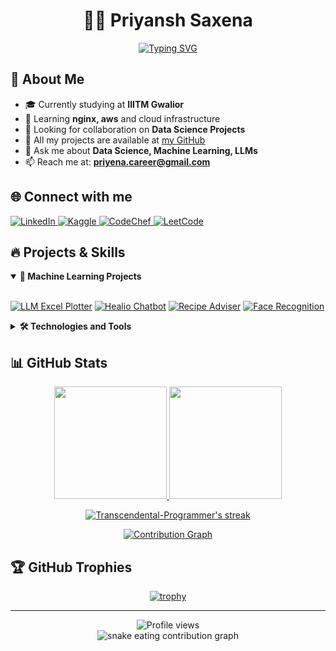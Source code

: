 # <div align="center">👨‍💻 Priyansh Saxena</div>

<div align="center">
  <a href="https://github.com/Transcendental-Programmer">
    <img src="https://readme-typing-svg.demolab.com?font=Fira+Code&weight=600&size=22&pause=1000&color=6A5ACD&center=true&vCenter=true&random=false&width=435&lines=Machine+Learning+Data+Scientist;Student+at+IIITM+Gwalior;Always+Learning+New+Things" alt="Typing SVG" />
  </a>
</div>

## 🧠 About Me

- 🎓 Currently studying at **IIITM Gwalior**
- 🌱 Learning **nginx, aws** and cloud infrastructure
- 👯 Looking for collaboration on **Data Science Projects**
- 🚀 All my projects are available at [my GitHub](https://github.com/Transcendental-Programmer)
- 💬 Ask me about **Data Science, Machine Learning, LLMs**
- 📫 Reach me at: **priyena.career@gmail.com**

## 🌐 Connect with me

<p align="left">
  <a href="https://www.linkedin.com/in/priyansh-saxena-25b82625b/" target="_blank">
    <img src="https://img.shields.io/badge/LinkedIn-0077B5?style=for-the-badge&logo=linkedin&logoColor=white" alt="LinkedIn"/>
  </a>
  <a href="https://www.kaggle.com/archcoder" target="_blank">
    <img src="https://img.shields.io/badge/Kaggle-20BEFF?style=for-the-badge&logo=kaggle&logoColor=white" alt="Kaggle"/>
  </a>
  <a href="https://www.codechef.com/users/arch_coder" target="_blank">
    <img src="https://img.shields.io/badge/CodeChef-5B4638?style=for-the-badge&logo=codechef&logoColor=white" alt="CodeChef"/>
  </a>
  <a href="https://leetcode.com/u/user8322v/" target="_blank">
    <img src="https://img.shields.io/badge/LeetCode-FFA116?style=for-the-badge&logo=leetcode&logoColor=black" alt="LeetCode"/>
  </a>
</p>

## 🔥 Projects & Skills

<details open>
  <summary><b>🤖 Machine Learning Projects</b></summary>
  <br>
  
  [![LLM Excel Plotter](https://github-readme-stats.vercel.app/api/pin/?username=Transcendental-Programmer&repo=LLM-Integrated-Excel-Plotter-App&theme=tokyonight)](https://github.com/Transcendental-Programmer/LLM-Integrated-Excel-Plotter-App)
  [![Healio Chatbot](https://github-readme-stats.vercel.app/api/pin/?username=Transcendental-Programmer&repo=Healio-LLM-Integrated-chatbot&theme=tokyonight)](https://github.com/Transcendental-Programmer/Healio-LLM-Integrated-chatbot)
  [![Recipe Adviser](https://github-readme-stats.vercel.app/api/pin/?username=Transcendental-Programmer&repo=Recipe-Adviser-App&theme=tokyonight)](https://github.com/Transcendental-Programmer/Recipe-Adviser-App)
  [![Face Recognition](https://github-readme-stats.vercel.app/api/pin/?username=Transcendental-Programmer&repo=face-recognition-attendance-app&theme=tokyonight)](https://github.com/Transcendental-Programmer/face-recognition-attendance-app)
</details>

<details>
  <summary><b>🛠️ Technologies and Tools</b></summary>
  <br>
  
  ### Languages
  ![Python](https://img.shields.io/badge/Python-3776AB?style=for-the-badge&logo=python&logoColor=white)
  ![C++](https://img.shields.io/badge/C++-00599C?style=for-the-badge&logo=cplusplus&logoColor=white)
  ![Java](https://img.shields.io/badge/Java-ED8B00?style=for-the-badge&logo=openjdk&logoColor=white)
  ![HTML5](https://img.shields.io/badge/HTML5-E34F26?style=for-the-badge&logo=html5&logoColor=white)
  ![CSS3](https://img.shields.io/badge/CSS3-1572B6?style=for-the-badge&logo=css3&logoColor=white)
  
  ### ML/DL Frameworks
  ![TensorFlow](https://img.shields.io/badge/TensorFlow-FF6F00?style=for-the-badge&logo=tensorflow&logoColor=white)
  ![PyTorch](https://img.shields.io/badge/PyTorch-EE4C2C?style=for-the-badge&logo=pytorch&logoColor=white)
  ![Scikit-Learn](https://img.shields.io/badge/Scikit--Learn-F7931E?style=for-the-badge&logo=scikit-learn&logoColor=white)
  ![OpenCV](https://img.shields.io/badge/OpenCV-5C3EE8?style=for-the-badge&logo=opencv&logoColor=white)
  ![Pandas](https://img.shields.io/badge/Pandas-150458?style=for-the-badge&logo=pandas&logoColor=white)
  
  ### Web Frameworks & Databases
  ![Django](https://img.shields.io/badge/Django-092E20?style=for-the-badge&logo=django&logoColor=white)
  ![Flask](https://img.shields.io/badge/Flask-000000?style=for-the-badge&logo=flask&logoColor=white)
  ![MySQL](https://img.shields.io/badge/MySQL-4479A1?style=for-the-badge&logo=mysql&logoColor=white)
  ![PostgreSQL](https://img.shields.io/badge/PostgreSQL-316192?style=for-the-badge&logo=postgresql&logoColor=white)
  
  ### DevOps & Cloud
  ![Docker](https://img.shields.io/badge/Docker-2496ED?style=for-the-badge&logo=docker&logoColor=white)
  ![Kubernetes](https://img.shields.io/badge/Kubernetes-326CE5?style=for-the-badge&logo=kubernetes&logoColor=white)
  ![AWS](https://img.shields.io/badge/AWS-232F3E?style=for-the-badge&logo=amazon-aws&logoColor=white)
  ![Azure](https://img.shields.io/badge/Azure-0078D4?style=for-the-badge&logo=microsoft-azure&logoColor=white)
  
  ### Other Tools
  ![Linux](https://img.shields.io/badge/Linux-FCC624?style=for-the-badge&logo=linux&logoColor=black)
  ![Git](https://img.shields.io/badge/Git-F05032?style=for-the-badge&logo=git&logoColor=white)
  ![Hadoop](https://img.shields.io/badge/Hadoop-66CCFF?style=for-the-badge&logo=apache-hadoop&logoColor=black)
  ![MATLAB](https://img.shields.io/badge/MATLAB-0076A8?style=for-the-badge&logo=mathworks&logoColor=white)
</details>

## 📊 GitHub Stats

<p align="center">
  <a href="https://github.com/Transcendental-Programmer">
    <img height="180em" src="https://github-readme-stats.vercel.app/api?username=Transcendental-Programmer&show_icons=true&theme=tokyonight&include_all_commits=true&count_private=true"/>
    <img height="180em" src="https://github-readme-stats.vercel.app/api/top-langs/?username=Transcendental-Programmer&layout=compact&langs_count=8&theme=tokyonight"/>
  </a>
</p>

<p align="center">
  <a href="https://github.com/Transcendental-Programmer">
    <img src="https://github-readme-streak-stats.herokuapp.com/?user=Transcendental-Programmer&theme=tokyonight" alt="Transcendental-Programmer's streak"/>
  </a>
</p>

<!-- GitHub Activity Graph -->
<p align="center">
  <a href="https://github.com/Transcendental-Programmer">
    <img src="https://activity-graph.herokuapp.com/graph?username=Transcendental-Programmer&theme=react-dark" alt="Contribution Graph" />
  </a>
</p>

## 🏆 GitHub Trophies
<p align="center">
  <a href="https://github.com/Transcendental-Programmer">
    <img src="https://github-profile-trophy.vercel.app/?username=Transcendental-Programmer&theme=nord&column=7&margin-w=15" alt="trophy" />
  </a>
</p>

---

<div align="center">
  <img src="https://komarev.com/ghpvc/?username=Transcendental-Programmer&color=blueviolet&style=for-the-badge" alt="Profile views" />
</div>

<!-- GitHub Snake animation -->
<div align="center">
  <img alt="snake eating contribution graph" src="https://github.com/Transcendental-Programmer/Transcendental-Programmer/blob/output/github-contribution-grid-snake.svg" />
</div>
